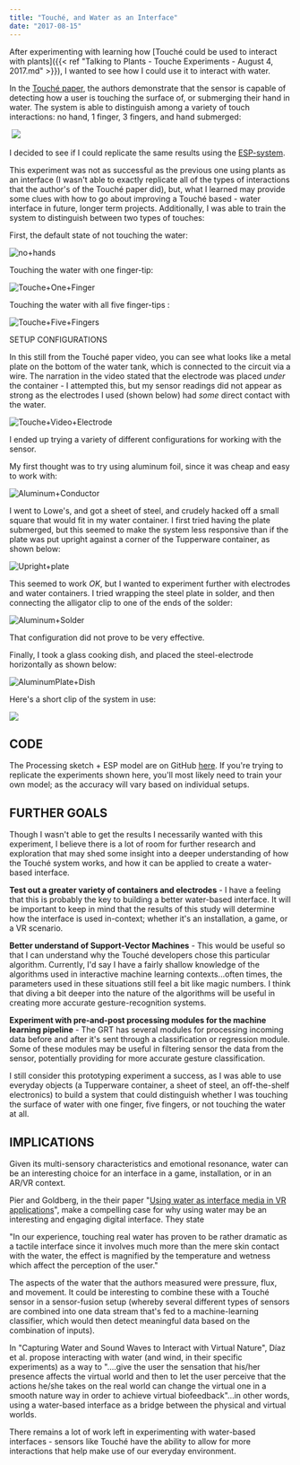 ```yaml
---
title: "Touché, and Water as an Interface"
date: "2017-08-15"
---
```


After experimenting with learning how [Touché could be used to interact with plants]({{< ref "Talking to Plants - Touche Experiments - August 4, 2017.md" >}}), I wanted to see how I could use it to interact with water.

In the [Touché paper](https://s3-us-west-1.amazonaws.com/disneyresearch/wp-content/uploads/20140805145650/touchechi20121.pdf), the authors demonstrate that the sensor is capable of detecting how a user is touching the surface of, or submerging their hand in water. The system is able to distinguish among a variety of touch interactions: no hand, 1 finger, 3 fingers, and hand submerged:

​																				[![](http://img.youtube.com/vi/E4tYpXVTjxA/0.jpg)](https://www.youtube.com/watch?v=E4tYpXVTjxA "")



I decided to see if I could replicate the same results using the [ESP-system](https://github.com/damellis/ESP).

This experiment was not as successful as the previous one using plants as an interface (I wasn't able to exactly replicate all of the types of interactions that the author's of the Touché paper did), but, what I learned may provide some clues with how to go about improving a Touché based - water interface in future, longer term projects. Additionally, I was able to train the system to distinguish between two types of touches:

First, the default state of not touching the water:

![no+hands](/blog_assets/2017/no+hands.gif)



Touching the water with one finger-tip:

![Touche+One+Finger](/blog_assets/2017/Touche+One+Finger.gif)



Touching the water with all five finger-tips :

![Touche+Five+Fingers](/blog_assets/2017/Touche+Five+Fingers.gif)



SETUP CONFIGURATIONS

In this still from the Touché paper video, you can see what looks like a metal plate on the bottom of the water tank, which is connected to the circuit via a wire. The narration in the video stated that the electrode was placed *under* the container - I attempted this, but my sensor readings did not appear as strong as the electrodes I used (shown below) had *some* direct contact with the water.

![Touche+Video+Electrode](/blog_assets/2017/Touche+Video+Electrode.jpg)

I ended up trying a variety of different configurations for working with the sensor.

My first thought was to try using aluminum foil, since it was cheap and easy to work with:

![Aluminum+Conductor](/blog_assets/2017/Aluminum+Conductor.jpg)

I went to Lowe's, and got a sheet of steel, and crudely hacked off a small square that would fit in my water container. I first tried having the plate submerged, but this seemed to make the system less responsive than if the plate was put upright against a corner of the Tupperware container, as shown below:

![Upright+plate](/blog_assets/2017/Upright+plate.jpg)

This seemed to work *OK*, but I wanted to experiment further with electrodes and water containers. I tried wrapping the steel plate in solder, and then connecting the alligator clip to one of the ends of the solder:



![Aluminum+Solder](/blog_assets/2017/Aluminum+Solder.jpg)



That configuration did not prove to be very effective.

Finally, I took a glass cooking dish, and placed the steel-electrode horizontally as shown below:



![AluminumPlate+Dish](/blog_assets/2017/AluminumPlate+Dish.jpg)

Here's a short clip of the system in use:

[![](http://img.youtube.com/vi/6-5DdljQmEk/0.jpg)](https://www.youtube.com/watch?v=6-5DdljQmEk "")



## CODE

The Processing sketch + ESP model are on GitHub [here](https://www.nickarner.com/blog/2017/7/10/touch-and-water-as-an-interface#). If you're trying to replicate the experiments shown here, you'll most likely need to train your own model; as the accuracy will vary based on individual setups.

## FURTHER GOALS

Though I wasn't able to get the results I necessarily wanted with this experiment, I believe there is a lot of room for further research and exploration that may shed some insight into a deeper understanding of how the Touché system works, and how it can be applied to create a water-based interface.

**Test out a greater variety of containers and electrodes** - I have a feeling that this is probably the key to building a better water-based interface. It will be important to keep in mind that the results of this study will determine how the interface is used in-context; whether it's an installation, a game, or a VR scenario.

**Better understand of Support-Vector Machines** - This would be useful so that I can understand why the Touché developers chose this particular algorithm. Currently, I'd say I have a fairly shallow knowledge of the algorithms used in interactive machine learning contexts...often times, the parameters used in these situations still feel a bit like magic numbers. I think that diving a bit deeper into the nature of the algorithms will be useful in creating more accurate gesture-recognition systems.

**Experiment with pre-and-post processing modules for the machine learning pipeline** - The GRT has several modules for processing incoming data before and after it's sent through a classification or regression module. Some of these modules may be useful in filtering sensor the data from the sensor, potentially providing for more accurate gesture classification.

I still consider this prototyping experiment a success, as I was able to use everyday objects (a Tupperware container, a sheet of steel, an off-the-shelf electronics) to build a system that could distinguish whether I was touching the surface of water with one finger, five fingers, or not touching the water at all.

## IMPLICATIONS

Given its multi-sensory characteristics and emotional resonance, water can be an interesting choice for an interface in a game, installation, or in an AR/VR context.

Pier and Goldberg, in the their paper "[Using water as interface media in VR applications](https://www.researchgate.net/publication/232725076_Using_water_as_interface_media_in_VR_applications)", make a compelling case for why using water may be an interesting and engaging digital interface. They state

"In our experience, touching real water has proven to be rather dramatic as a tactile interface since it involves much more than the mere skin contact with the water, the effect is magnified by the temperature and wetness which affect the perception of the user."

The aspects of the water that the authors measured were pressure, flux, and movement. It could be interesting to combine these with a Touché sensor in a sensor-fusion setup (whereby several different types of sensors are combined into one data stream that's fed to a machine-learning classifier, which would then detect meaningful data based on the combination of inputs).

In "Capturing Water and Sound Waves to Interact with Virtual Nature", Díaz et al. propose interacting with water (and wind, in their specific experiments) as a way to "....give the user the sensation that his/her presence affects the virtual world and then to let the user perceive that the actions he/she takes on the real world can change the virtual one in a smooth nature way in order to achieve virtual biofeedback"...in other words, using a water-based interface as a bridge between the physical and virtual worlds.

There remains a lot of work left in experimenting with water-based interfaces - sensors like Touché have the ability to allow for more interactions that help make use of our everyday environment.
